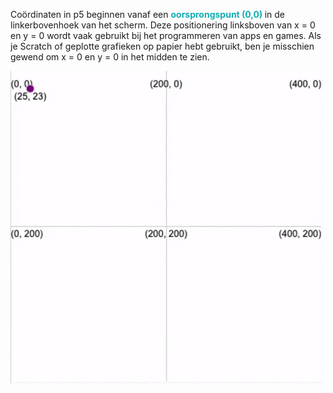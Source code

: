 Coördinaten in p5 beginnen vanaf een <span style="color: #0faeb0; font-weight: bold;"> oorsprongspunt (0,0) </span> in de linkerbovenhoek van het scherm. Deze positionering linksboven van x = 0 en y = 0 wordt vaak gebruikt bij het programmeren van apps en games. Als je Scratch of geplotte grafieken op papier hebt gebruikt, ben je misschien gewend om x = 0 en y = 0 in het midden te zien.

![Een geanimeerde gif die een ellips toont die over het canvas beweegt. De huidige x- en y-coördinaten worden weergegeven terwijl het beweegt.](images/coords_animation.gif)
